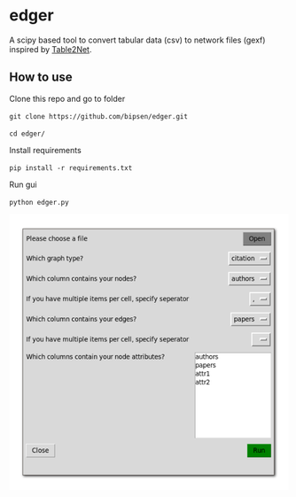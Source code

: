 # edger
A scipy based tool to convert tabular data (csv) to network files (gexf) inspired by [Table2Net](https://medialab.github.io/table2net/).

## How to use
Clone this repo and go to folder

`git clone https://github.com/bipsen/edger.git`

`cd edger/`

Install requirements

`pip install -r requirements.txt`

Run gui

`python edger.py`

![Screenshot of edger gui](edger_screenshot.png)
